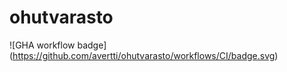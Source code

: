 # ohutvarasto

![GHA workflow badge] (https://github.com/avertti/ohutvarasto/workflows/CI/badge.svg)
